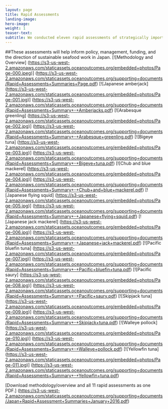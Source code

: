 ```yaml
---
layout: page 
title: Rapid Assessments
landing-image:
hero-image:
weight: 1
teaser-text:
subtitle: We conducted eleven rapid assessments of strategically important Japanese fishery species to better articulate the Japanese fisheries landscape and to clearly map out the potential for fishery improvement and third party certification of fisheries targeting these species.
---
```

##These assessments will help inform policy, management, funding, and the direction of sustainable seafood work in Japan.
[![Methodology and Overview]
(https://s3-us-west-2.amazonaws.com/staticassets.oceanoutcomes.org/embedded+photos/Page-000.jpeg)] (https://s3-us-west-2.amazonaws.com/staticassets.oceanoutcomes.org/supporting+documents/Rapid+Assessments+Summaries+Page.pdf)
[![Japanese amberjack]
(https://s3-us-west-2.amazonaws.com/staticassets.oceanoutcomes.org/embedded+photos/Page-001.jpg)] (https://s3-us-west-2.amazonaws.com/staticassets.oceanoutcomes.org/supporting+documents/Rapid+Assessments+Summary+-+Amberjacks.pdf)
[![Arabesque greenling]
(https://s3-us-west-2.amazonaws.com/staticassets.oceanoutcomes.org/embedded+photos/Page-002.jpg)] (https://s3-us-west-2.amazonaws.com/staticassets.oceanoutcomes.org/supporting+documents/Rapid+Assessments+Summary+-+Arabesque+greenling.pdf)
[![Bigeye tuna]
(https://s3-us-west-2.amazonaws.com/staticassets.oceanoutcomes.org/embedded+photos/Page-003.jpg)] (https://s3-us-west-2.amazonaws.com/staticassets.oceanoutcomes.org/supporting+documents/Rapid+Assessments+Summary+-+Bigeye+tuna.pdf)
[![Chub and blue mackerel]
(https://s3-us-west-2.amazonaws.com/staticassets.oceanoutcomes.org/embedded+photos/Page-004.jpg)] (https://s3-us-west-2.amazonaws.com/staticassets.oceanoutcomes.org/supporting+documents/Rapid+Assessments+Summary+-+Chub+and+blue+mackerel.pdf)
[![Japanese flying squid]
(https://s3-us-west-2.amazonaws.com/staticassets.oceanoutcomes.org/embedded+photos/Page-005.jpg)] (https://s3-us-west-2.amazonaws.com/staticassets.oceanoutcomes.org/supporting+documents/Rapid+Assessments+Summary+-+Japanese+flying+squid.pdf)
[![Japanese jack mackerel]
(https://s3-us-west-2.amazonaws.com/staticassets.oceanoutcomes.org/embedded+photos/Page-006.jpg)] (https://s3-us-west-2.amazonaws.com/staticassets.oceanoutcomes.org/supporting+documents/Rapid+Assessments+Summary+-+Japanese+jack+mackerel.pdf)
[![Pacific bluefin tuna]
(https://s3-us-west-2.amazonaws.com/staticassets.oceanoutcomes.org/embedded+photos/Page-007.jpg)] (https://s3-us-west-2.amazonaws.com/staticassets.oceanoutcomes.org/supporting+documents/Rapid+Assessments+Summary+-+Pacific+bluefin+tuna.pdf)
[![Pacific saury]
(https://s3-us-west-2.amazonaws.com/staticassets.oceanoutcomes.org/embedded+photos/Page-008.jpg)] (https://s3-us-west-2.amazonaws.com/staticassets.oceanoutcomes.org/supporting+documents/Rapid+Assessments+Summary+-+Pacific+saury.pdf)
[![Skipjack tuna]
(https://s3-us-west-2.amazonaws.com/staticassets.oceanoutcomes.org/embedded+photos/Page-009.jpg)] (https://s3-us-west-2.amazonaws.com/staticassets.oceanoutcomes.org/supporting+documents/Rapid+Assessments+Summary+-+Skipjack+tuna.pdf)
[![Walleye pollock]
(https://s3-us-west-2.amazonaws.com/staticassets.oceanoutcomes.org/embedded+photos/Page-010.jpg)] (https://s3-us-west-2.amazonaws.com/staticassets.oceanoutcomes.org/supporting+documents/Rapid+Assessments+Summary+-+Walleye+pollock.pdf)
[![Yellowfin tuna]
(https://s3-us-west-2.amazonaws.com/staticassets.oceanoutcomes.org/embedded+photos/Page-011.jpg)] (https://s3-us-west-2.amazonaws.com/staticassets.oceanoutcomes.org/supporting+documents/Rapid+Assessments+Summary+-+Yellowfin+tuna.pdf)

[Download methodology/overview and all 11 rapid assessments as one PDF.] (https://s3-us-west-2.amazonaws.com/staticassets.oceanoutcomes.org/supporting+documents/Japan+Rapid+Assessment+Summaries+January+2016.pdf)
